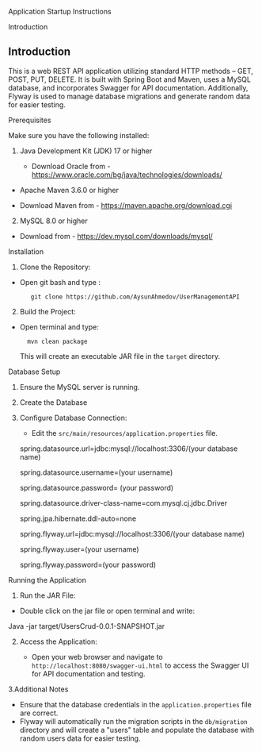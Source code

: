 Application Startup Instructions 

  

Introduction 

## Introduction

This is a web REST API application utilizing standard HTTP methods – GET, POST, PUT, DELETE. It is built with Spring Boot and Maven, uses a MySQL database, and incorporates Swagger for API documentation. Additionally, Flyway is used to manage database migrations and generate random data for easier testing.
 

  

Prerequisites 

Make sure you have the following installed: 

  

 1. Java Development Kit (JDK) 17 or higher 

 	- Download Oracle from - https://www.oracle.com/bg/java/technologies/downloads/

- Apache Maven 3.6.0 or higher 

- Download  Maven from - https://maven.apache.org/download.cgi

2. MySQL 8.0 or higher 

 - Download from - https://dev.mysql.com/downloads/mysql/

  

 Installation 

1. Clone the Repository: 

- Open git bash and type :	 

 		 git clone https://github.com/AysunAhmedov/UserManagementAPI

     

2. Build the Project: 

- Open terminal and type:  

 		mvn clean package 

    

  

    This will create an executable JAR file in the `target` directory. 

  

Database Setup 

1. Ensure the MySQL server is running. 

 

 2. Create the Database 

         

3. Configure Database Connection: 

     - Edit the `src/main/resources/application.properties` file. 

     spring.datasource.url=jdbc:mysql://localhost:3306/(your database name) 

     spring.datasource.username=(your username) 

     spring.datasource.password= (your password) 

     spring.datasource.driver-class-name=com.mysql.cj.jdbc.Driver 

     spring.jpa.hibernate.ddl-auto=none

     spring.flyway.url=jdbc:mysql://localhost:3306/(your database name)
   
     spring.flyway.user=(your username) 
   
     spring.flyway.password=(your password) 



  

Running the Application 

1. Run the JAR File: 

- Double click on the jar file or open terminal and write:  

Java -jar target/UsersCrud-0.0.1-SNAPSHOT.jar 

 

 2. Access the Application: 

   	- Open your web browser and navigate to `http://localhost:8080/swagger-ui.html` 	to access the Swagger UI for API documentation and testing.
      
 3.Additional Notes

- Ensure that the database credentials in the `application.properties` file are correct.
- Flyway will automatically run the migration scripts in the `db/migration` directory and will create a "users" table and populate the database with random users data for easier testing.

  

         

